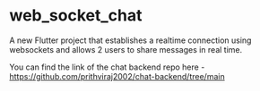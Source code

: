 # web_socket_chat

A new Flutter project that establishes a realtime connection using websockets and allows 2 users to share messages in real time.

You can find the link of the chat backend repo here - https://github.com/prithviraj2002/chat-backend/tree/main
